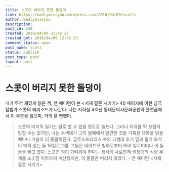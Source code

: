 ```yaml
---
title: 스콧이 버리지 못한 돌덩이
link: https://madlymissyou.wordpress.com/2010/04/09/scott/
author: madlymissyou
description: 
post_id: 248
created: 2010/04/09 21:42:23
created_gmt: 2010/04/09 12:42:23
comment_status: open
post_name: scott
status: publish
post_type: post
layout: post
---
```


# 스콧이 버리지 못한 돌덩이

내가 무척 재밌게 읽은 책, 앤 패디먼이 쓴 <서재 결혼 시키기> 40 페이지에 이런 남극 탐험가 스콧의 에피소드가 나온다. 나는 지하철 4호선 동대문역사문화공원역 플랫폼에서 이 부분을 읽으며, 거의 울 뻔했다. 

> 스콧의 마지막 일기는 말로 할 수 없을 정도로 슬프다. 그러나 이유를 딱 꼬집어 말할 수는 없지만, 나는 수색대가 그의 썰매에서 발견한 것을 기록한 대목을 읽을 때마다 가슴이 더 뭉클해진다. 글로소프테리스 속의 고생대 후기 잎과 줄기 화석이 박혀 있는 돌 16킬로그램. 그들은 비어드모 빙하로부터 650 킬로미터나 이 돌들을 끌고 왔다. 스콧은 짐이 가벼워야 한다는 생각에 사로잡혀 원정대의 식량 무게를 소숫점 이하까지 계산했지만, 이 돌들은 버리지 않았다. - 앤 패디먼 <서재 결혼 시키기>